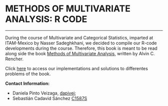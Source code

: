# METHODS OF MULTIVARIATE ANALYSIS: R CODE

***


During the course of Multivariate and Categorical Statistics, imparted at ITAM-Mexico by Nasser Sadeghkhani, we decided to compile our R-code developments during the course. Therefore, this book is meant to be read along side the book [Methods of Multivariate Analysis](https://onlinelibrary.wiley.com/doi/book/10.1002/9781118391686), written by Alvin C. Rencher.

Click [here](https://dapivei.github.io/MCA/) to access our implementations and solutions to differentes problems of the book.


**Contact Information:**

- Daniela Pinto Veizaga, [dapivei](https://github.com/dapivei);
- Sebastián Cadavid Sánchez [C1587S](https://github.com/C1587S)
